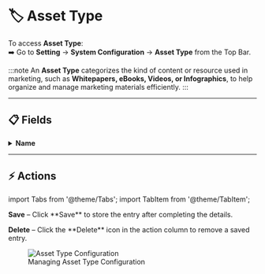 # 🏷️ **Asset Type**

To access **Asset Type**:  
➡️ Go to **Setting** → **System Configuration** → **Asset Type** from the Top Bar.

:::note
An **Asset Type** categorizes the kind of content or resource used in
marketing, such as **Whitepapers, eBooks, Videos, or Infographics**, to
help organize and manage marketing materials efficiently.
:::

---

## 📋 Fields

<details>
<summary><strong>Name</strong></summary>
<p>  
  Defines the title or label of the asset type.
</p>
</details>

---

## ⚡ Actions

import Tabs from '@theme/Tabs';
import TabItem from '@theme/TabItem';

<Tabs>
  <TabItem value="save" label="💾Save" default>
    <p><strong>Save</strong> – Click **Save** to store the entry after completing the details.</p>
  </TabItem>

  <TabItem value="delete" label="🗑️Delete">
    <p><strong>Delete</strong> – Click the **Delete** icon in the action column to remove a saved entry.</p>
  </TabItem>
</Tabs>

<figure>
  <img src="/media/system-configuration/asset-type/asset-type.png" alt="Asset Type Configuration" />
  <figcaption>Managing Asset Type Configuration</figcaption>
</figure>
